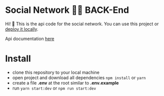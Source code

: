 # Social Network 🧑‍💻 BACK-End 

Hi! 👋 This is the api code for the social network. 
You can use this project or [deploy it locally](#install).

  
Api documentation [here](https://peaceful-atoll-45162.herokuapp.com/)

# Install

- clone this repository to your local machine
- open project and download all dependencies `npm install` or `yarn`
- create a file **.env** at the root similar to **.env.example**
- run `yarn start:dev` or `npm run start:dev`
